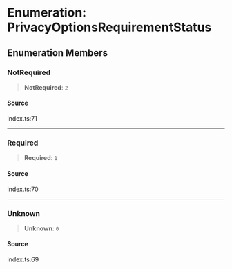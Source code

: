 # Enumeration: PrivacyOptionsRequirementStatus

## Enumeration Members

### NotRequired

> **NotRequired**: `2`

#### Source

index.ts:71

***

### Required

> **Required**: `1`

#### Source

index.ts:70

***

### Unknown

> **Unknown**: `0`

#### Source

index.ts:69
